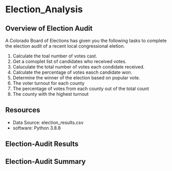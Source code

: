 # Election_Analysis


## Overview of Election Audit
A Colorado Board of Elections has given you the following tasks to complete the election audit of a recent local congressional eletion.

1. Calculate the toal number of votes cast.
2. Get a comoplet list of candidates who received votes.
3. Caluculate the total number of votes each condidate received.
4. Calculate the percentage of votes easch candidate won. 
5. Determine the winner of the election based on popular vote. 
6. The voter turnout for each county
7. The percentage of votes from each county out of the total count
8. The county with the highest turnout

## Resources
- Data Source: election_results.csv
- software: Python 3.8.8

## Election-Audit Results



## Election-Audit Summary
